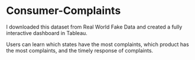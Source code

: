 # Consumer-Complaints

I downloaded this dataset from Real World Fake Data and created a fully interactive dashboard in Tableau. 

Users can learn which states have the most complaints, which product has the most complaints, and the timely response of complaints. 
